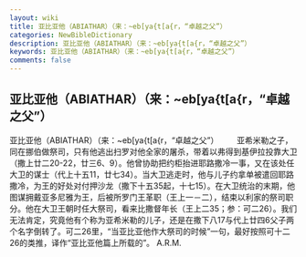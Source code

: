 ```yaml
---
layout: wiki
title: 亚比亚他（ABIATHAR）（来：~eb[ya{t[a{r，“卓越之父”）
categories: NewBibleDictionary
description: 亚比亚他（ABIATHAR）（来：~eb[ya{t[a{r，“卓越之父”）
keywords: 亚比亚他（ABIATHAR）（来：~eb[ya{t[a{r，“卓越之父”）
comments: false
---
```


## 亚比亚他（ABIATHAR）（来：~eb[ya{t[a{r，“卓越之父”）



亚比亚他（ABIATHAR）（来：~eb[ya{t[a{r，“卓越之父”）
　　亚希米勒之子，同在挪伯做祭司，只有他逃出扫罗对他全家的屠杀，带着以弗得到基伊拉投靠大卫（撒上廿二20-22，廿三6、9）。他曾协助把约柜抬进耶路撒冷一事，又在该处任大卫的谋士（代上十五11，廿七34）。当大卫逃走时，他与儿子约拿单被遣回耶路撒冷，为王的好处对付押沙龙（撒下十五35起，十七15）。在大卫统治的末期，他图谋拥戴亚多尼雅为王，后被所罗门王革职（王上一－二），结束以利家的祭司职分。他在大卫王朝时任大祭司，看来比撒督年长（王上二35；参：可二26）。我们无法肯定，究竟他有个称为亚希米勒的儿子，还是在撒下八17与代上廿四6父子两个名字倒转了。可二26里，“当亚比亚他作大祭司的时候”一句，最好按照可十二26的类推，译作“亚比亚他篇上所载的”。
A.R.M.




